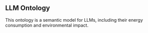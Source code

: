 ## LLM Ontology

This ontology is a semantic model for LLMs, including their energy consumption and environmental impact.

